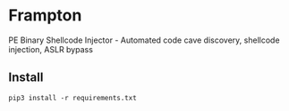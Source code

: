 # Frampton
PE Binary Shellcode Injector - Automated code cave discovery, shellcode injection, ASLR bypass

## Install
`pip3 install -r requirements.txt`
